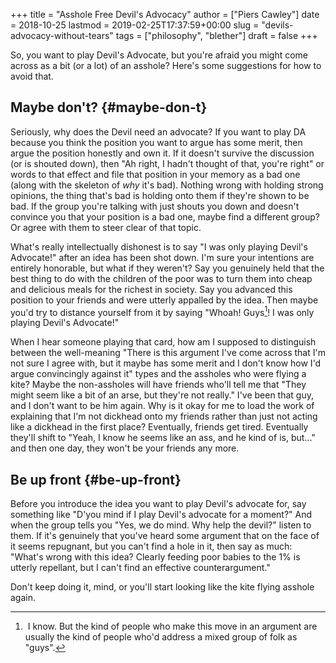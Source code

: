 +++
title = "Asshole Free Devil's Advocacy"
author = ["Piers Cawley"]
date = 2018-10-25
lastmod = 2019-02-25T17:37:59+00:00
slug = "devils-advocacy-without-tears"
tags = ["philosophy", "blether"]
draft = false
+++

So, you want to play Devil's Advocate, but you're afraid you might come across as a bit (or a lot) of an asshole? Here's some suggestions for how to avoid that.

<!--more-->


## Maybe don't? {#maybe-don-t}

Seriously, why does the Devil need an advocate? If you want to play DA because you think the position you want to argue has some merit, then argue the position honestly and own it. If it doesn't survive the discussion (or is shouted down), then "Ah right, I hadn't thought of that, you're right" or words to that effect and file that position in your memory as a bad one (along with the skeleton of _why_ it's bad). Nothing wrong with holding strong opinions, the thing that's bad is holding onto them if they're shown to be bad. If the group you're talking with just shouts you down and doesn't convince you that your position is a bad one, maybe find a different group? Or agree with them to steer clear of that topic.

What's really intellectually dishonest is to say "I was only playing Devil's Advocate!" after an idea has been shot down. I'm sure your intentions are entirely honorable, but what if they weren't? Say you genuinely held that the best thing to do with the children of the poor was to turn them into cheap and delicious meals for the richest in society. Say you advanced this position to your friends and were utterly appalled by the idea. Then maybe you'd try to distance yourself from it by saying "Whoah! Guys[^fn:1]! I was only playing Devil's Advocate!"

When I hear someone playing that card, how am I supposed to distinguish between the well-meaning "There is this argument I've come across that I'm not sure I agree with, but it maybe has some merit and I don't know how I'd argue convincingly against it" types and the assholes who were flying a kite? Maybe the non-assholes will have friends who'll tell me that "They might seem like a bit of an arse, but they're not really." I've been that guy, and I don't want to be him again. Why is it okay for me to load the work of explaining that I'm not dickhead onto my friends rather than just not acting like a dickhead in the first place? Eventually, friends get tired. Eventually they'll shift to "Yeah, I know he seems like an ass, and he kind of is, but..." and then one day, they won't be your friends any more.


## Be up front {#be-up-front}

Before you introduce the idea you want to play Devil's advocate for, say something like "D'you mind if I play Devil's advocate for a moment?" And when the group tells you "Yes, we do mind. Why help the devil?" listen to them. If it's genuinely that you've heard some argument that on the face of it seems repugnant, but you can't find a hole in it, then say as much: "What's wrong with this idea? Clearly feeding poor babies to the 1% is utterly repellant, but I can't find an effective counterargument."

Don't keep doing it, mind, or you'll start looking like the kite flying asshole again.

[^fn:1]: ​ I know. But the kind of people who make this move in an argument are usually the kind of people who'd address a mixed group of folk as "guys".
